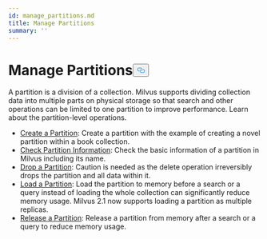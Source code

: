 ```yaml
---
id: manage_partitions.md
title: Manage Partitions
summary: ''
---
```

<h1 id="Manage-Partitions" class="common-anchor-header">Manage Partitions<button data-href="#Manage-Partitions" class="anchor-icon" translate="no">
      <svg translate="no"
        aria-hidden="true"
        focusable="false"
        height="20"
        version="1.1"
        viewBox="0 0 16 16"
        width="16"
      >
        <path
          fill="#0092E4"
          fill-rule="evenodd"
          d="M4 9h1v1H4c-1.5 0-3-1.69-3-3.5S2.55 3 4 3h4c1.45 0 3 1.69 3 3.5 0 1.41-.91 2.72-2 3.25V8.59c.58-.45 1-1.27 1-2.09C10 5.22 8.98 4 8 4H4c-.98 0-2 1.22-2 2.5S3 9 4 9zm9-3h-1v1h1c1 0 2 1.22 2 2.5S13.98 12 13 12H9c-.98 0-2-1.22-2-2.5 0-.83.42-1.64 1-2.09V6.25c-1.09.53-2 1.84-2 3.25C6 11.31 7.55 13 9 13h4c1.45 0 3-1.69 3-3.5S14.5 6 13 6z"
        ></path>
      </svg>
    </button></h1><p>A partition is a division of a collection. Milvus supports dividing collection data into multiple parts on physical storage so that search and other operations can be limited to one partition to improve performance. Learn about the partition-level operations.</p>
<ul>
<li><a href="/docs/it/create_partition.md">Create a Partition</a>: Create a partition with the example of creating a novel partition within a book collection.</li>
<li><a href="/docs/it/check_partition.md">Check Partition Information</a>: Check the basic information of a partition in Milvus including its name.</li>
<li><a href="/docs/it/drop_partition.md">Drop a Partition</a>: Caution is needed as the delete operation irreversibly drops the partition and all data within it.</li>
<li><a href="/docs/it/load_partition.md">Load a Partition</a>: Load the partition to memory before a search or a query instead of loading the whole collection can significantly reduce memory usage. Milvus 2.1 now supports loading a partition as multiple replicas.</li>
<li><a href="/docs/it/release_partition.md">Release a Partition</a>: Release a partition from memory after a search or a query to reduce memory usage.</li>
</ul>

